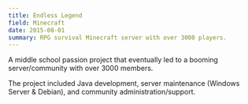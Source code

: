 ```yaml
---
title: Endless Legend
field: Minecraft
date: 2015-08-01
summary: RPG survival Minecraft server with over 3000 players. 
---
```


A middle school passion project that eventually led to a booming server/community with over 3000 members.

The project included Java development, server maintenance (Windows Server & Debian), and community administration/support.  
